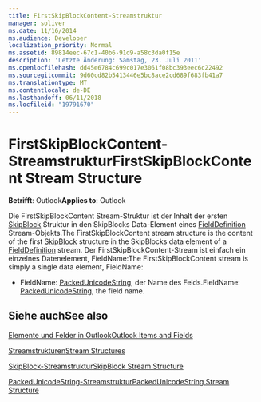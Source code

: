 ```yaml
---
title: FirstSkipBlockContent-Streamstruktur
manager: soliver
ms.date: 11/16/2014
ms.audience: Developer
localization_priority: Normal
ms.assetid: 89814eec-67c1-40b6-91d9-a58c3da0f15e
description: 'Letzte Änderung: Samstag, 23. Juli 2011'
ms.openlocfilehash: dd45e6784c699c017e3061f08bc393eec6c22492
ms.sourcegitcommit: 9d60cd82b5413446e5bc8ace2cd689f683fb41a7
ms.translationtype: MT
ms.contentlocale: de-DE
ms.lasthandoff: 06/11/2018
ms.locfileid: "19791670"
---
```

# <a name="firstskipblockcontent-stream-structure"></a><span data-ttu-id="10175-103">FirstSkipBlockContent-Streamstruktur</span><span class="sxs-lookup"><span data-stu-id="10175-103">FirstSkipBlockContent Stream Structure</span></span>

  
  
<span data-ttu-id="10175-104">**Betrifft**: Outlook</span><span class="sxs-lookup"><span data-stu-id="10175-104">**Applies to**: Outlook</span></span> 
  
<span data-ttu-id="10175-105">Die FirstSkipBlockContent Stream-Struktur ist der Inhalt der ersten [SkipBlock](skipblock-stream-structure.md) Struktur in den SkipBlocks Data-Element eines [FieldDefinition](fielddefinition-stream-structure.md) Stream-Objekts.</span><span class="sxs-lookup"><span data-stu-id="10175-105">The FirstSkipBlockContent stream structure is the content of the first [SkipBlock](skipblock-stream-structure.md) structure in the SkipBlocks data element of a [FieldDefinition](fielddefinition-stream-structure.md) stream.</span></span> <span data-ttu-id="10175-106">Der FirstSkipBlockContent-Stream ist einfach ein einzelnes Datenelement, FieldName:</span><span class="sxs-lookup"><span data-stu-id="10175-106">The FirstSkipBlockContent stream is simply a single data element, FieldName:</span></span> 
  
- <span data-ttu-id="10175-107">FieldName: [PackedUnicodeString](packedunicodestring-stream-structure.md), der Name des Felds.</span><span class="sxs-lookup"><span data-stu-id="10175-107">FieldName: [PackedUnicodeString](packedunicodestring-stream-structure.md), the field name.</span></span>
    
## <a name="see-also"></a><span data-ttu-id="10175-108">Siehe auch</span><span class="sxs-lookup"><span data-stu-id="10175-108">See also</span></span>



[<span data-ttu-id="10175-109">Elemente und Felder in Outlook</span><span class="sxs-lookup"><span data-stu-id="10175-109">Outlook Items and Fields</span></span>](outlook-items-and-fields.md)
  
[<span data-ttu-id="10175-110">Streamstrukturen</span><span class="sxs-lookup"><span data-stu-id="10175-110">Stream Structures</span></span>](stream-structures.md)
  
[<span data-ttu-id="10175-111">SkipBlock-Streamstruktur</span><span class="sxs-lookup"><span data-stu-id="10175-111">SkipBlock Stream Structure</span></span>](skipblock-stream-structure.md)
  
[<span data-ttu-id="10175-112">PackedUnicodeString-Streamstruktur</span><span class="sxs-lookup"><span data-stu-id="10175-112">PackedUnicodeString Stream Structure</span></span>](packedunicodestring-stream-structure.md)

